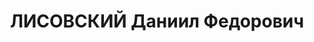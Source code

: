 ---
title: ЛИСОВСКИЙ Даниил Федорович
description: '1899 р. народження, Полтавська губернія, росіянин, із робітників, малоосвічений.
  Проживав у м. Миколаєві. Одноосібник.

  Заарештований 13.08.1937 р. Вироком Військової Колегії Верховного Суду СРСР від
  29.10.1937 р. засуджений до розстрілу з конфіскацією майна. Страчений в м. Мінську
  30.10.1937 р. Місце поховання невідомо.

  Реабілітований у 1957 р.'
---